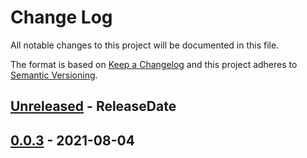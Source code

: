 # Change Log
All notable changes to this project will be documented in this file.

The format is based on [Keep a Changelog](http://keepachangelog.com/)
and this project adheres to [Semantic Versioning](http://semver.org/).

<!-- next-header -->
## [Unreleased] - ReleaseDate

## [0.0.3] - 2021-08-04

<!-- next-url -->
[Unreleased]: https://github.com/epage/git-stack/compare/concolor-control-v0.0.3...HEAD
[0.0.3]: https://github.com/rust-cli/concolor/compare/847670646de39fde558bed176b748562ab6157e2...concolor-control-v0.0.3
